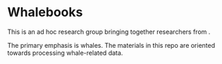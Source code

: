 # Whalebooks


This is an ad hoc research group bringing together researchers from <affiliates>. 


The primary emphasis is whales. The materials in this repo are oriented towards processing whale-related data. 
